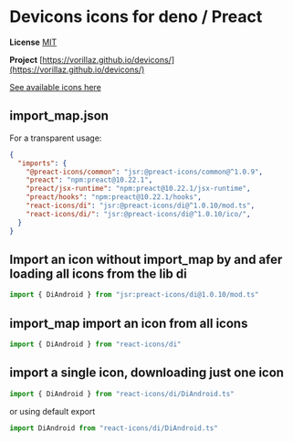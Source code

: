 # Devicons icons for deno / Preact

**License** [MIT](https://github.com/Klarr-Agency/Circum-Icons/blob/main/LICENSE)

**Project** [https://vorillaz.github.io/devicons/](https://vorillaz.github.io/devicons/)

[See available icons here](https://react-icons.deno.dev/di)

## import_map.json

For a transparent usage:

```json
{
  "imports": {
    "@preact-icons/common": "jsr:@preact-icons/common@^1.0.9",
    "preact": "npm:preact@10.22.1",
    "preact/jsx-runtime": "npm:preact@10.22.1/jsx-runtime",
    "preact/hooks": "npm:preact@10.22.1/hooks",
    "react-icons/di": "jsr:@preact-icons/di@^1.0.10/mod.ts",
    "react-icons/di/": "jsr:@preact-icons/di@^1.0.10/ico/",
  }
}
```

## Import an icon without import_map by and afer loading all icons from the lib di

```ts
import { DiAndroid } from "jsr:preact-icons/di@1.0.10/mod.ts"
```

## import_map import an icon from all icons

```ts
import { DiAndroid } from "react-icons/di"
```

## import a single icon, downloading just one icon

```ts
import { DiAndroid } from "react-icons/di/DiAndroid.ts"
```

or using default export

```ts
import DiAndroid from "react-icons/di/DiAndroid.ts"
```

